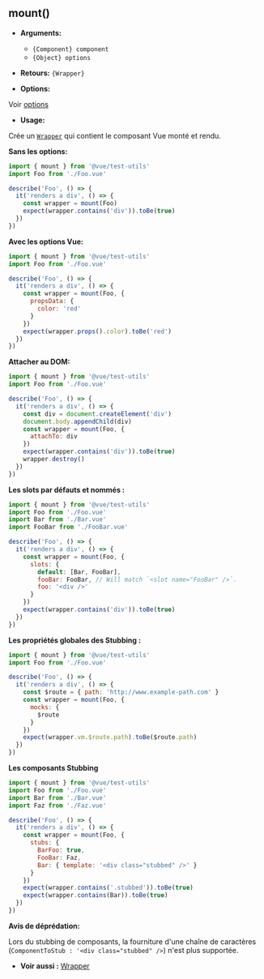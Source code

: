 ## mount()

- **Arguments:**

  - `{Component} component`
  - `{Object} options`

- **Retours:** `{Wrapper}`

- **Options:**

Voir [options](options.md)

- **Usage:**

Crée un [`Wrapper`](wrapper/) qui contient le composant Vue monté et rendu.

**Sans les options:**

```js
import { mount } from '@vue/test-utils'
import Foo from './Foo.vue'

describe('Foo', () => {
  it('renders a div', () => {
    const wrapper = mount(Foo)
    expect(wrapper.contains('div')).toBe(true)
  })
})
```

**Avec les options Vue:**

```js
import { mount } from '@vue/test-utils'
import Foo from './Foo.vue'

describe('Foo', () => {
  it('renders a div', () => {
    const wrapper = mount(Foo, {
      propsData: {
        color: 'red'
      }
    })
    expect(wrapper.props().color).toBe('red')
  })
})
```

**Attacher au DOM:**

```js
import { mount } from '@vue/test-utils'
import Foo from './Foo.vue'

describe('Foo', () => {
  it('renders a div', () => {
    const div = document.createElement('div')
    document.body.appendChild(div)
    const wrapper = mount(Foo, {
      attachTo: div
    })
    expect(wrapper.contains('div')).toBe(true)
    wrapper.destroy()
  })
})
```

**Les slots par défauts et nommés :**

```js
import { mount } from '@vue/test-utils'
import Foo from './Foo.vue'
import Bar from './Bar.vue'
import FooBar from './FooBar.vue'

describe('Foo', () => {
  it('renders a div', () => {
    const wrapper = mount(Foo, {
      slots: {
        default: [Bar, FooBar],
        fooBar: FooBar, // Will match `<slot name="FooBar" />`.
        foo: '<div />'
      }
    })
    expect(wrapper.contains('div')).toBe(true)
  })
})
```

**Les propriétés globales des Stubbing :**

```js
import { mount } from '@vue/test-utils'
import Foo from './Foo.vue'

describe('Foo', () => {
  it('renders a div', () => {
    const $route = { path: 'http://www.example-path.com' }
    const wrapper = mount(Foo, {
      mocks: {
        $route
      }
    })
    expect(wrapper.vm.$route.path).toBe($route.path)
  })
})
```

**Les composants Stubbing**

```js
import { mount } from '@vue/test-utils'
import Foo from './Foo.vue'
import Bar from './Bar.vue'
import Faz from './Faz.vue'

describe('Foo', () => {
  it('renders a div', () => {
    const wrapper = mount(Foo, {
      stubs: {
        BarFoo: true,
        FooBar: Faz,
        Bar: { template: '<div class="stubbed" />' }
      }
    })
    expect(wrapper.contains('.stubbed')).toBe(true)
    expect(wrapper.contains(Bar)).toBe(true)
  })
})
```

**Avis de déprédation:**

Lors du stubbing de composants, la fourniture d'une chaîne de caractères (`ComponentToStub : '<div class="stubbed" />`) n'est plus supportée.

- **Voir aussi :** [Wrapper](wrapper/)
